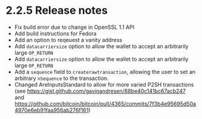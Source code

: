 2.2.5 Release notes
===================

- Fix build error due to change in OpenSSL 1.1 API
- Add build instructions for Fedora
- Add an option to reqeuest a vanity address
- Add `datacarriersize` option to allow the wallet to 
  accept an arbitrarily large `OP_RETURN`
- Add `datacarriersize` option to allow the wallet to accept an arbitrarily
  large `OP_RETURN`
- Add a `sequence` field to `createrawtransaction`, allowing the user to set
  an arbitrary `nSequence` to the transaction.
- Changed AreInputsStandard to allow for more varied P2SH transactions
  (see https://gist.github.com/gavinandresen/88be40c141bc67acb247 and
   https://github.com/bitcoin/bitcoin/pull/4365/commits/7f3b4e95695d50a4970e6eb91faa956ab276f161)
